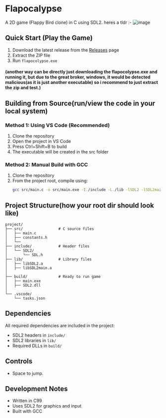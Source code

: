 # Flapocalypse

A 2D game (Flappy Bird clone) in C using SDL2.
heres a tldr :- ![image](https://github.com/user-attachments/assets/76a975bc-1cd2-43a3-8ef7-22ef22a5dac0)

## Quick Start (Play the Game)

1. Download the latest release from the [Releases](https://github.com/berzz26/SDL_C/releases) page
2. Extract the ZIP file
3. Run `flapocolypse.exe`
####  (another way can be directly just downloading the flapocolypse.exe and running it, but due to the great broker, windows, it would be detected malicious(as it is just another executable) so i recommend to   just extract the zip and test.) 
       


## Building from Source(run/view the code in your local system)

### Method 1: Using VS Code (Recommended)
1. Clone the repository
2. Open the project in VS Code
3. Press Ctrl+Shift+B to build
4. The executable will be created in the src folder

### Method 2: Manual Build with GCC
1. Clone the repository
2. From the project root, compile using:
   ```bash
   gcc src/main.c -o src/main.exe -I./include -L./lib -lSDL2 -lSDL2main -mwindows
   ```

## Project Structure(how your root dir should look like)
```
project/
├── src/                # C source files
│   ├── main.c
│   ├── constants.h
│   └── 
├── include/            # Header files
│   └── SDL2/
│       └── SDL.h
├── lib/                # Library files
│   ├── libSDL2.a
│   ├── libSDL2main.a
│   
├── build/              # Ready to run game
│   ├── main.exe
│   ├── SDL2.dll
│   
└── .vscode/
    └── tasks.json
```

## Dependencies
All required dependencies are included in the project:
- SDL2 headers in `include/`
- SDL2 libraries in `lib/`
- Required DLLs in `build/`

## Controls
- Space to jump.


## Development Notes
- Written in C99
- Uses SDL2 for graphics and input
- Built with GCC

